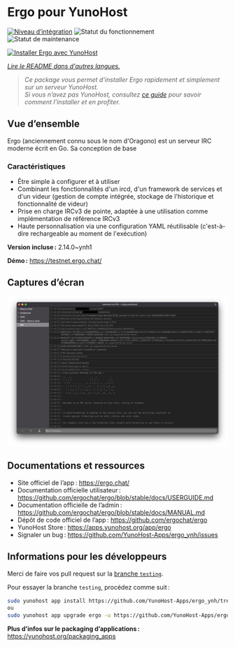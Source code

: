<!--
Nota bene : ce README est automatiquement généré par <https://github.com/YunoHost/apps/tree/master/tools/readme_generator>
Il NE doit PAS être modifié à la main.
-->

# Ergo pour YunoHost

[![Niveau d’intégration](https://apps.yunohost.org/badge/integration/ergo)](https://ci-apps.yunohost.org/ci/apps/ergo/)
![Statut du fonctionnement](https://apps.yunohost.org/badge/state/ergo)
![Statut de maintenance](https://apps.yunohost.org/badge/maintained/ergo)

[![Installer Ergo avec YunoHost](https://install-app.yunohost.org/install-with-yunohost.svg)](https://install-app.yunohost.org/?app=ergo)

*[Lire le README dans d'autres langues.](./ALL_README.md)*

> *Ce package vous permet d’installer Ergo rapidement et simplement sur un serveur YunoHost.*  
> *Si vous n’avez pas YunoHost, consultez [ce guide](https://yunohost.org/install) pour savoir comment l’installer et en profiter.*

## Vue d’ensemble

Ergo (anciennement connu sous le nom d'Oragono) est un serveur IRC moderne écrit en Go. Sa conception de base

### Caractéristiques

- Être simple à configurer et à utiliser
- Combinant les fonctionnalités d'un ircd, d'un framework de services et d'un videur (gestion de compte intégrée, stockage de l'historique et fonctionnalité de videur)
- Prise en charge IRCv3 de pointe, adaptée à une utilisation comme implémentation de référence IRCv3
- Haute personnalisation via une configuration YAML réutilisable (c'est-à-dire rechargeable au moment de l'exécution)


**Version incluse :** 2.14.0~ynh1

**Démo :** <https://testnet.ergo.chat/>

## Captures d’écran

![Capture d’écran de Ergo](./doc/screenshots/textual.jpg)

## Documentations et ressources

- Site officiel de l’app : <https://ergo.chat/>
- Documentation officielle utilisateur : <https://github.com/ergochat/ergo/blob/stable/docs/USERGUIDE.md>
- Documentation officielle de l’admin : <https://github.com/ergochat/ergo/blob/stable/docs/MANUAL.md>
- Dépôt de code officiel de l’app : <https://github.com/ergochat/ergo>
- YunoHost Store : <https://apps.yunohost.org/app/ergo>
- Signaler un bug : <https://github.com/YunoHost-Apps/ergo_ynh/issues>

## Informations pour les développeurs

Merci de faire vos pull request sur la [branche `testing`](https://github.com/YunoHost-Apps/ergo_ynh/tree/testing).

Pour essayer la branche `testing`, procédez comme suit :

```bash
sudo yunohost app install https://github.com/YunoHost-Apps/ergo_ynh/tree/testing --debug
ou
sudo yunohost app upgrade ergo -u https://github.com/YunoHost-Apps/ergo_ynh/tree/testing --debug
```

**Plus d’infos sur le packaging d’applications :** <https://yunohost.org/packaging_apps>
